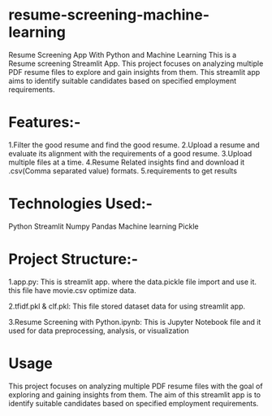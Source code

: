 # resume-screening-machine-learning
Resume Screening App With Python and Machine Learning This is a Resume screening Streamlit App. This project focuses on analyzing multiple PDF resume files to explore and gain insights from them. This streamlit app aims to identify suitable candidates based on specified employment requirements.

# Features:-
1.Filter the good resume and find the good resume.
2.Upload a resume and evaluate its alignment with the requirements of a good resume.
3.Upload multiple files at a time.
4.Resume Related insights find and download it .csv(Comma separated value) formats.
5.requirements to get results

# Technologies Used:-
Python
Streamlit
Numpy
Pandas
Machine learning
Pickle

# Project Structure:-
1.app.py: This is streamlit app. where the data.pickle file import and use it. this file have movie.csv optimize data.

2.tfidf.pkl & clf.pkl: This file stored dataset data for using streamlit app.

3.Resume Screening with Python.ipynb: This is Jupyter Notebook file and it used for data preprocessing, analysis, or visualization

# Usage
This project focuses on analyzing multiple PDF resume files with the goal of exploring and gaining insights from them. The aim of this streamlit app is to identify suitable candidates based on specified employment requirements.

